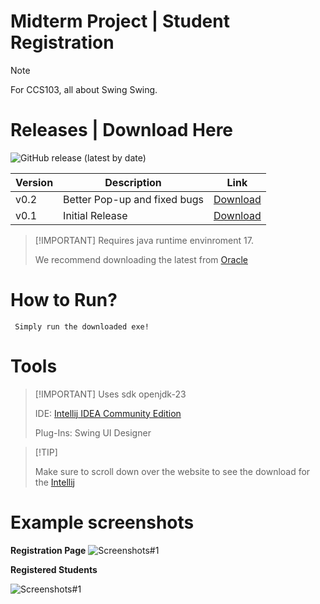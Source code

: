 # Midterm Project | Student Registration
> [!NOTE]
> For CCS103, all about Swing Swing.

# Releases | Download Here
![GitHub release (latest by date)](https://img.shields.io/github/v/release/remsysc/Student-Registration?label=Latest%20Release)

| Version | Description                   | Link                                    |
|---------|-------------------------------|-----------------------------------------|
| v0.2 | Better Pop-up and fixed bugs | [Download](https://github.com/remsysc/Student-Registration/releases/tag/v0.2) |
| v0.1  | Initial Release    | [Download](https://github.com/remsysc/Student-Registration/releases/tag/v0.1) |

>  [!IMPORTANT] 
> Requires java runtime envinroment 17.
> 
> We recommend downloading the latest from [Oracle](https://www.oracle.com/java/technologies/downloads/#jdk24-windows)

# How to Run? 
```
 Simply run the downloaded exe! 
```
# Tools 
>  [!IMPORTANT]
> Uses sdk openjdk-23
> 
> IDE: [Intellij IDEA Community Edition](https://www.jetbrains.com/idea/download/?section=windows)
>
> Plug-Ins: Swing UI Designer

>  [!TIP]
> 
> Make sure to scroll down over the website to see the download for the [Intellij](https://www.jetbrains.com/idea/download/?section=windows)
# Example screenshots
>
**Registration Page**
![Screenshots#1](https://64.media.tumblr.com/d7525a257f3a0dfca1d39826cdee98c4/84f222ae6a69b694-9d/s2048x3072/e3b05264ebbcd76ec566699f3d59cc899f30b71b.pnj)
>
**Registered Students**

![Screenshots#1](https://64.media.tumblr.com/695e50dedd8f410afdd98520668b08a0/9ae5f0379d56e46b-ce/s640x960/7478d1efa563b3bfe77d2a53be9f4a0ac604fd59.pnj)
